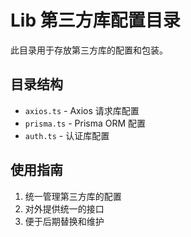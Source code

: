 # Lib 第三方库配置目录

此目录用于存放第三方库的配置和包装。

## 目录结构

- `axios.ts` - Axios 请求库配置
- `prisma.ts` - Prisma ORM 配置
- `auth.ts` - 认证库配置

## 使用指南

1. 统一管理第三方库的配置
2. 对外提供统一的接口
3. 便于后期替换和维护
